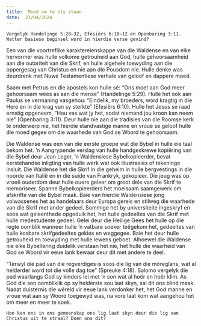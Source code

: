 ```yaml
---
title:  Moed om te bly staan
date:  23/04/2024
---
```


`Vergelyk Handelinge 5:28–32, Efésiërs 6:10–12 en Openbaring 3:11. Watter basiese beginsel word in hierdie verse gevind?`

Een van die voortreflike karaktereienskappe van die Waldense en van elke hervormer was hulle volkome getrouheid aan God, hulle gehoorsaamheid aan die outoriteit van die Skrif, en hulle algehele toewyding aan die oppergesag van Christus en nie aan die Pousdom nie. Hulle denke was deurdrenk met Nuwe Testamentiese verhale van geloof en dappere moed.

Saam met Petrus en die apostels kon hulle sê: “Ons moet aan God meer gehoorsaam wees as aan die mense” (Handelinge 5:29). Hulle het ook aan Paulus se vermaning vasgehou: “Eindelik, my broeders, word kragtig in die Here en in die krag van sy sterkte” (Efesiërs 6:10). Hulle het Jesus se raad ernstig opgeneem, “Hou vas wat jy het, sodat niemand jou kroon kan neem nie” (Openbaring 3:11). Deur hulle nie aan die tradisies van die Roomse kerk te onderwerp nie, het hierdie standvastige manne en vroue se geloof hulle die moed gegee om die waarhede van God se Woord te gehoorsaam.

Die Waldense was een van die eerste groepe wat die Bybel in hulle eie taal bekom het. ’n Aangrypende verslag van hulle handgeskrewe kopiëring van die Bybel deur Jean Leger, ’n Waldensiese Bybelkopieerder, bevat eerstehandse inligting van hulle werk wat ook illustrasies of tekeninge insluit. Die Waldense het die Skrif in die geheim in hulle bergvestings in die noorde van Italië en in die suide van Frankryk, gekopieer.  Die jeug was op vroeë ouderdom deur hulle ouers geleer om groot dele van die Skrif te memoriseer. Spanne Bybelkopieerders het moeisaam saamgewerk om afskrifte van die Bybel maak. Baie van hierdie Waldensiese jong volwassenes het as handelaars deur Europa gereis en stilweg die waarhede van die Skrif met ander gedeel. Sommige het by universiteite ingeskryf en soos wat geleenthede opgeduik het, het hulle gedeeltes van die Skrif met hulle medestudente gedeel. Gelei deur die Heilige Gees het hulle op die regte oomblik wanneer hulle ’n vatbare soeker teëgekom het, gedeeltes van hulle kosbare skrifgedeeltes gekies en weggegee.  Baie het deur hulle getrouheid en toewyding met hulle lewens geboet. Alhoewel die Waldense nie elke Bybellering duidelik verstaan het nie, het hulle die waarheid van God se Woord vir eeue lank bewaar deur dit met andere te deel.

“Terwyl die pad van die regverdiges is soos die lig van die môreglans, wat al helderder word tot die volle dag toe” (Spreuke 4:18). Salomo vergelyk die pad waarlangs God sy kinders lei met ’n son wat al hoër en hoër klim. As God die son oombliklik op sy helderste sou laat skyn, sal dit ons blind maak. Nadat duisternis die wêreld vir eeue lank verdonker het, het God manne en vroue wat aan sy Woord toegewyd was, na vore laat kom wat aangehou het om meer en meer te soek.

`Hoe kan ons in ons gemeenskap ons lig laat skyn deur die lig van Christus uit te straal? Doen ons dit?`